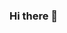 ### Hi there 👋

<!--
**OUssama khadraoui  is a ✨ full stack web dev.

- 🔭 I’m currently working on React JS
- 🌱 I’m currently learning Next JS
- 🤔 I’m looking for help with ...
- 💬 Ask me about ...
- 📫 You can reach me on my facebook accoun
- ⚡ Fun fact: TypeScript Vue Nuxtjs NextJs Svelte TailwindCSS Bootstrap Material UI Supabase GraphQL NodeJS Express PostgreSQL Firebase Photoshop XD Figma
